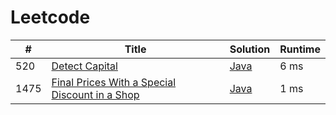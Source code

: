 # Leetcode

| # | Title | Solution | Runtime |
|---| ----- | -------- | ------- |
|520|[ Detect Capital](https://leetcode.com/problems/detect-capital/)|[Java](./solutions/520.%20Detect%20Capital.java)|6 ms|
|1475|[ Final Prices With a Special Discount in a Shop](https://leetcode.com/problems/final-prices-with-a-special-discount-in-a-shop/)|[Java](./solutions/1475.%20Final%20Prices%20With%20a%20Special%20Discount%20in%20a%20Shop.java)|1 ms|
